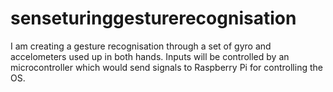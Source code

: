 # senseturinggesturerecognisation
I am creating a gesture recognisation through a set of gyro and accelometers used up in both hands. Inputs will be controlled by an microcontroller which would send signals to Raspberry Pi for controlling the OS.
